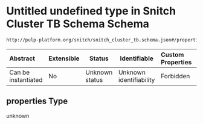 # Untitled undefined type in Snitch Cluster TB Schema Schema

```txt
http://pulp-platform.org/snitch/snitch_cluster_tb.schema.json#/properties/dram/properties
```




| Abstract            | Extensible | Status         | Identifiable            | Custom Properties | Additional Properties | Access Restrictions | Defined In                                                                              |
| :------------------ | ---------- | -------------- | ----------------------- | :---------------- | --------------------- | ------------------- | --------------------------------------------------------------------------------------- |
| Can be instantiated | No         | Unknown status | Unknown identifiability | Forbidden         | Allowed               | none                | [snitch_cluster_tb.schema.json\*](snitch_cluster_tb.schema.json "open original schema") |

## properties Type

unknown
